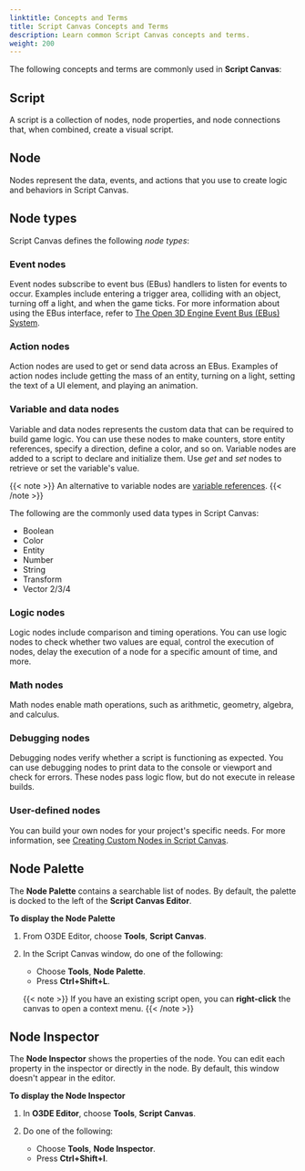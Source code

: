 ```yaml
---
linktitle: Concepts and Terms
title: Script Canvas Concepts and Terms
description: Learn common Script Canvas concepts and terms.
weight: 200
---
```


The following concepts and terms are commonly used in **Script Canvas**:

## Script

A script is a collection of nodes, node properties, and node connections that, when combined, create a visual script.

## Node

Nodes represent the data, events, and actions that you use to create logic and behaviors in Script Canvas.

## Node types

Script Canvas defines the following _node types_:

### Event nodes

Event nodes subscribe to event bus (EBus) handlers to listen for events to occur. Examples include entering a trigger area, colliding with an object, turning off a light, and when the game ticks. For more information about using the EBus interface, refer to [The Open 3D Engine Event Bus (EBus) System](/docs/user-guide/engine/ebus/).

### Action nodes

Action nodes are used to get or send data across an EBus. Examples of action nodes include getting the mass of an entity, turning on a light, setting the text of a UI element, and playing an animation.

### Variable and data nodes

Variable and data nodes represents the custom data that can be required to build game logic. You can use these nodes to make counters, store entity references, specify a direction, define a color, and so on. Variable nodes are added to a script to declare and initialize them. Use _get_ and _set_ nodes to retrieve or set the variable's value.

{{< note >}}
An alternative to variable nodes are [variable references](/docs/user-guide/scripting/script-canvas/editor-reference/variables/variable-references).
{{< /note >}}

The following are the commonly used data types in Script Canvas:

+ Boolean
+ Color
+ Entity
+ Number
+ String
+ Transform
+ Vector 2/3/4

### Logic nodes

Logic nodes include comparison and timing operations. You can use logic nodes to check whether two values are equal, control the execution of nodes, delay the execution of a node for a specific amount of time, and more.

### Math nodes

Math nodes enable math operations, such as arithmetic, geometry, algebra, and calculus.

### Debugging nodes

Debugging nodes verify whether a script is functioning as expected. You can use debugging nodes to print data to the console or viewport and check for errors. These nodes pass logic flow, but do not execute in release builds.

### User-defined nodes

You can build your own nodes for your project's specific needs. For more information, see [Creating Custom Nodes in Script Canvas](/docs/user-guide/scripting/script-canvas/programmer-guide/custom-nodes/).

## Node Palette

The **Node Palette** contains a searchable list of nodes. By default, the palette is docked to the left of the **Script Canvas Editor**.

**To display the Node Palette**

1. From O3DE Editor, choose **Tools**, **Script Canvas**.

1. In the Script Canvas window, do one of the following:
   + Choose **Tools**, **Node Palette**.
   + Press **Ctrl+Shift+L**.

   {{< note >}}
If you have an existing script open, you can **right-click** the canvas to open a context menu.
   {{< /note >}}

## Node Inspector

The **Node Inspector** shows the properties of the node. You can edit each property in the inspector or directly in the node. By default, this window doesn't appear in the editor.

**To display the Node Inspector**

1. In **O3DE Editor**, choose **Tools**, **Script Canvas**.

1. Do one of the following:
   + Choose **Tools**, **Node Inspector**.
   + Press **Ctrl+Shift+I**.
